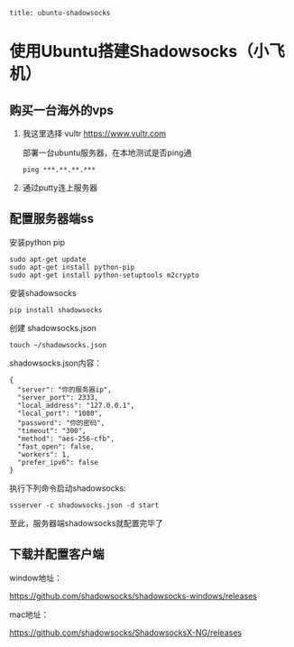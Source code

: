 

```
title: ubuntu-shadowsocks
```

# 使用Ubuntu搭建Shadowsocks（小飞机）

## 购买一台海外的vps

1. 我这里选择 vultr https://www.vultr.com

   部署一台ubuntu服务器，在本地测试是否ping通

   ```
   ping ***.**.**.***
   ```

2. 通过putty连上服务器

## 配置服务器端ss

安装python pip

```
sudo apt-get update
sudo apt-get install python-pip
sudo apt-get install python-setuptools m2crypto
```

安装shadowsocks

```
pip install shadowsocks
```

创建 shadowsocks.json

```
touch ~/shadowsocks.json
```

shadowsocks.json内容：

```
{
  "server": "你的服务器ip",
  "server_port": 2333,
  "local_address": "127.0.0.1",
  "local_port": "1080",
  "password": "你的密码",
  "timeout": "300",
  "method": "aes-256-cfb",
  "fast_open": false,
  "workers": 1,
  "prefer_ipv6": false
}
```

执行下列命令启动shadowsocks:

```
ssserver -c shadowsocks.json -d start
```

至此，服务器端shadowsocks就配置完毕了

## 下载并配置客户端

window地址：

https://github.com/shadowsocks/shadowsocks-windows/releases

mac地址：

https://github.com/shadowsocks/ShadowsocksX-NG/releases

